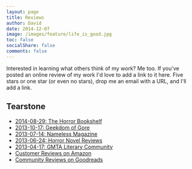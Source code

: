 ```yaml
---
layout: page
title: Reviews
author: David
date: 2014-12-07
image: /images/feature/life_is_good.jpg
toc: false
socialShare: false
comments: false
---
```


Interested in learning what others think of my work? Me too. If you've posted an
online review of my work I'd love to add a link to it here. Five stars or one
star (or even no stars), drop me an email with a URL, and I'll add a link.

## Tearstone

- [2014-08-29: The Horror Bookshelf](http://thehorrorbookshelf.com/2014/08/29/david-l-day-tearstone-review/)
- [2013-10-17: Geekdom of Gore](http://thegeekdomofgore.blogspot.com/2013/10/Tearstone-Davidl-Day.html)
- [2013-07-14: Nameless Magazine](http://namelessmag.jasunni.com/2013/07/14/tearstone/)
- [2013-06-24: Horror Novel Reviews](http://horrornovelreviews.com/2013/06/24/david-l-day-tearstone-review/)
- [2013-04-17: GMTA Literary Community](http://gmtaliterarycommunity.blogspot.com/2013/04/tearstone-by-david-l-dayreview.html)
- [Customer Reviews on Amazon](http://www.amazon.com/Tearstone-David-L-Day/product-reviews/1927580145/?_encoding=UTF8&camp=1789&creative=390957&linkCode=ur2&showViewpoints=1&tag=davidlday-20)
- [Community Reviews on Goodreads](http://www.goodreads.com/book/show/17702879-tearstone#other_reviews)
